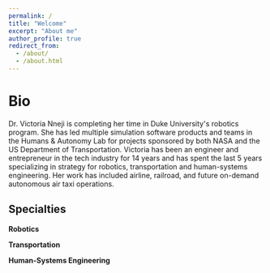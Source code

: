 ```yaml
---
permalink: /
title: "Welcome"
excerpt: "About me"
author_profile: true
redirect_from: 
  - /about/
  - /about.html
---
```


Bio
======
Dr. Victoria Nneji is completing her time in Duke University's robotics program. She has led multiple simulation software products and teams in the Humans & Autonomy Lab for projects sponsored by both NASA and the US Department of Transportation. Victoria has been an engineer and entrepreneur in the tech industry for 14 years and has spent the last 5 years specializing in strategy for robotics, transportation and human-systems engineering. Her work has included airline, railroad, and future on-demand autonomous air taxi operations.

Specialties
------
**Robotics**

**Transportation**

**Human-Systems Engineering**
